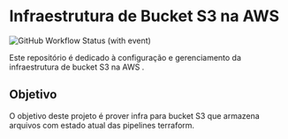 # Infraestrutura de Bucket S3 na AWS

![GitHub Workflow Status (with event)](https://img.shields.io/github/actions/workflow/status/FIAP-Grupo56-SOAT1/INFRA_S3_FAST-EATS/deploy-producao.yml?logo=github)

Este repositório é dedicado à configuração e gerenciamento da infraestrutura de bucket S3 na AWS .

## Objetivo

O objetivo deste projeto é prover infra para bucket S3 que armazena arquivos com estado atual das pipelines terraform.










